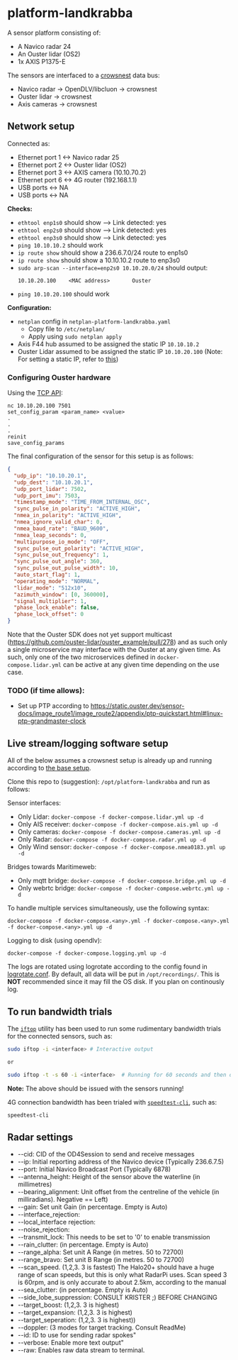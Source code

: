 # platform-landkrabba

A sensor platform consisting of:

- A Navico radar 24
- An Ouster lidar (OS2)
- 1x AXIS P1375-E

The sensors are interfaced to a [crowsnest](https://github.com/MO-RISE/crowsnest) data bus:

- Navico radar -> OpenDLV/libcluon -> crowsnest
- Ouster lidar -> crowsnest
- Axis cameras -> crowsnest

## Network setup

Connected as:

- Ethernet port 1 <-> Navico radar 25
- Ethernet port 2 <-> Ouster lidar (OS2)
- Ethernet port 3 <-> AXIS camera (10.10.70.2)
- Ethernet port 6 <-> 4G router (192.168.1.1)
- USB ports <-> NA
- USB ports <-> NA


**Checks:**

- `ethtool enp1s0` should show --> Link detected: yes
- `ethtool enp2s0` should show --> Link detected: yes
- `ethtool enp3s0` should show --> Link detected: yes
- `ping 10.10.10.2` should work
- `ip route show` should show a 236.6.7.0/24 route to enp1s0
- `ip route show` should show a 10.10.10.2 route to enp3s0
- `sudo arp-scan --interface=enp2s0 10.10.20.0/24` should output:
  ```
  10.10.20.100    <MAC address>       Ouster
  ```
- `ping 10.10.20.100` should work

**Configuration:**

- `netplan` config in `netplan-platform-landkrabba.yaml`
  - Copy file to `/etc/netplan/`
  - Apply using `sudo netplan apply`
- Axis F44 hub assumed to be assigned the static IP `10.10.10.2`
- Ouster Lidar assumed to be assigned the static IP `10.10.20.100` (Note: For setting a static IP, refer to [this](https://forum.ouster.at/d/63-how-i-can-assign-static-ip-to-os1))


### Configuring Ouster hardware

Using the [TCP API](https://static.ouster.dev/sensor-docs/image_route1/image_route2/common_sections/API/tcp-api.html):

```
nc 10.10.20.100 7501
set_config_param <param_name> <value>
.
.
.
reinit
save_config_params
```

The final configuration of the sensor for this setup is as follows:

```json
{
  "udp_ip": "10.10.20.1",
  "udp_dest": "10.10.20.1",
  "udp_port_lidar": 7502,
  "udp_port_imu": 7503,
  "timestamp_mode": "TIME_FROM_INTERNAL_OSC",
  "sync_pulse_in_polarity": "ACTIVE_HIGH",
  "nmea_in_polarity": "ACTIVE_HIGH",
  "nmea_ignore_valid_char": 0,
  "nmea_baud_rate": "BAUD_9600",
  "nmea_leap_seconds": 0,
  "multipurpose_io_mode": "OFF",
  "sync_pulse_out_polarity": "ACTIVE_HIGH",
  "sync_pulse_out_frequency": 1,
  "sync_pulse_out_angle": 360,
  "sync_pulse_out_pulse_width": 10,
  "auto_start_flag": 1,
  "operating_mode": "NORMAL",
  "lidar_mode": "512x10",
  "azimuth_window": [0, 360000],
  "signal_multiplier": 1,
  "phase_lock_enable": false,
  "phase_lock_offset": 0
}
```

Note that the Ouster SDK does not yet support multicast (https://github.com/ouster-lidar/ouster_example/pull/278) and as such only a single microservice may interface with the Ouster at any given time. As such, only one of the two microservices defined in `docker-compose.lidar.yml` can be active at any given time depending on the use case.

### TODO (if time allows):

- Set up PTP according to https://static.ouster.dev/sensor-docs/image_route1/image_route2/appendix/ptp-quickstart.html#linux-ptp-grandmaster-clock


## Live stream/logging software setup

All of the below assumes a crowsnest setup is already up and running according to [the base setup](https://github.com/MO-RISE/crowsnest/blob/main/docker-compose.base.yml).

Clone this repo to (suggestion): `/opt/platform-landkrabba` and run as follows:

Sensor interfaces:

- Only Lidar: `docker-compose -f docker-compose.lidar.yml up -d`
- Only AIS receiver: `docker-compose -f docker-compose.ais.yml up -d`
- Only cameras: `docker-compose -f docker-compose.cameras.yml up -d`
- Only Radar: `docker-compose -f docker-compose.radar.yml up -d`
- Only Wind sensor: `docker-compose -f docker-compose.nmea0183.yml up -d`

Bridges towards Maritimeweb:

- Only mqtt bridge: `docker-compose -f docker-compose.bridge.yml up -d`
- Only webrtc bridge: `docker-compose -f docker-compose.webrtc.yml up -d`

To handle multiple services simultaneously, use the following syntax:

```
docker-compose -f docker-compose.<any>.yml -f docker-compose.<any>.yml -f docker-compose.<any>.yml up -d
```

Logging to disk (using opendlv):

```
docker-compose -f docker-compose.logging.yml up -d
```

The logs are rotated using logrotate according to the config found in [logrotate.conf](./logrotate.conf). By default, all data will be put in `/opt/recordings/`. This is **NOT** recommended since it may fill the OS disk. If you plan on continously log.

## To run bandwidth trials

The [`iftop`](https://linux.die.net/man/8/iftop) utility has been used to run some rudimentary bandwidth trials for the connected sensors, such as:

```bash
sudo iftop -i <interface> # Interactive output

or

sudo iftop -t -s 60 -i <interface>  # Running for 60 seconds and then outputting textual output only
```

**Note:** The above should be issued with the sensors running!

4G connection bandwidth has been trialed with [`speedtest-cli`](https://www.speedtest.net/apps/cli), such as:

```bash
speedtest-cli
```

## Radar settings

- --cid: CID of the OD4Session to send and receive messages 
- --ip: Initial reporting address of the Navico device (Typically 236.6.7.5)
-  --port: Initial Navico Broadcast Port (Typically 6878)
-  --antenna_height: Height of the sensor above the waterline (in millimetres)
-  --bearing_alignment: Unit offset from the centreline of the vehicle (in milliradians). Negative == Left)
-  --gain: Set unit Gain (in percentage. Empty is Auto)
-  --interface_rejection: 
-  --local_interface rejection:
-  --noise_rejection:
-  --transmit_lock: This  needs to be set to '0' to enable transmission
-  --rain_clutter: (in percentage. Empty is Auto)
-  --range_alpha: Set unit A Range (in metres. 50 to 72700)
-  --range_bravo: Set unit B Range (in metres. 50 to 72700)
-  --scan_speed. (1,2,3. 3 is fastest) The Halo20+ should have a huge range of scan speeds, but this is only what RadarPi uses. Scan speed 3 is 60rpm, and is only accurate to about 2.5km, according to the manual
-  --sea_clutter: (in percentage. Empty is Auto)
-  --side_lobe_suppression: CONSULT KRISTER ;) BEFORE CHANGING
-  --target_boost: (1,2,3. 3 is highest)
-  --target_expansion: (1,2,3. 3 is highest)
-  --target_seperation: (1,2,3. 3 is highest))
-  --doppler: (3 modes for target tracking. Consult ReadMe)
-  --id: ID to use for sending radar spokes"
-  --verbose: Enable more text output"
-  --raw: Enables raw data stream to terminal.
